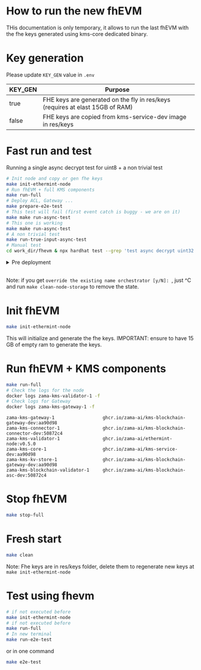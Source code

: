 # How to run the new fhEVM

THis documentation is only temporary, it allows to run the last fhEVM with the fhe keys generated using kms-core dedicated binary. 

 # Key generation

 Please update `KEY_GEN` value in `.env`

| KEY_GEN | Purpose                                                                       |
|---------|-------------------------------------------------------------------------------|
| true    | FHE keys are generated on the fly in res/keys (requires at elast 15GB of RAM) |
| false   | FHE keys are copied from kms-service-dev image in res/keys                    |




# Fast run and test

Running a single async decrypt test for uint8 + a non trivial test

```bash
# Init node and copy or gen fhe keys
make init-ethermint-node
# Run fhEVM + full KMS components
make run-full
# Deploy ACL, Gateway ...
make prepare-e2e-test
# This test will fail (first event catch is buggy - we are on it)
make make run-async-test
# This one is working
make make run-async-test
# A non trivial test
make run-true-input-async-test
# Manual test
cd work_dir/fhevm & npx hardhat test --grep 'test async decrypt uint32'
```

<details><summary>Pre deployment</summary>
<p>
You should see the pre-processing steps, i.e. deployment of ACL, Gateway, KMSVerifier ...

```bash
Generating typings for: 22 artifacts in dir: types for target: ethers-v6
Successfully generated 50 typings!
Compiled 22 Solidity files successfully (evm target: cancun).
bigint: Failed to load bindings, pure JS will be used (try npm run rebuild?)
gatewayContractAddress written to gateway/.env.gateway successfully!
gateway/lib/PredeployAddress.sol file has been generated successfully.
bigint: Failed to load bindings, pure JS will be used (try npm run rebuild?)
ACL address 0x2Fb4341027eb1d2aD8B5D9708187df8633cAFA92 written successfully!
./lib/ACLAddress.sol file generated successfully!
bigint: Failed to load bindings, pure JS will be used (try npm run rebuild?)
TFHE Executor address 0x05fD9B5EFE0a996095f42Ed7e77c390810CF660c written successfully!
./lib/FHEVMCoprocessorAddress.sol file generated successfully!
bigint: Failed to load bindings, pure JS will be used (try npm run rebuild?)
KMS Verifier address 0x12B064FB845C1cc05e9493856a1D637a73e944bE written successfully!
./lib/KMSVerifierAddress.sol file generated successfully!
bigint: Failed to load bindings, pure JS will be used (try npm run rebuild?)
ACL was deployed at address: 0x2Fb4341027eb1d2aD8B5D9708187df8633cAFA92
bigint: Failed to load bindings, pure JS will be used (try npm run rebuild?)
TFHEExecutor was deployed at address: 0x05fD9B5EFE0a996095f42Ed7e77c390810CF660c
bigint: Failed to load bindings, pure JS will be used (try npm run rebuild?)
KMSVerifier was deployed at address: 0x12B064FB845C1cc05e9493856a1D637a73e944bE
bigint: Failed to load bindings, pure JS will be used (try npm run rebuild?)
privateKey 717fd99986df414889fd8b51069d4f90a50af72e542c58ee065f5883779099c6
ownerAddress 0x305F1F471e9baCFF2b3549F9601f9A4BEafc94e1
GatewayContract was deployed at address:  0xc8c9303Cd7F337fab769686B593B87DC3403E0ce
Account 0x97F272ccfef4026A1F3f0e0E879d514627B84E69 was succesfully added as an gateway relayer

```

</p>
</details>

<br />



Note: if you get `override the existing name orchestrator [y/N]: `, just ^C and  run `make clean-node-storage` to remove the state.


# Init fhEVM

```bash
make init-ethermint-node 
```

This will initialize and generate the fhe keys.
IMPORTANT: ensure to have 15 GB of empty ram to generate the keys.

# Run fhEVM + KMS components

```bash
make run-full
# Check the logs for the node
docker logs zama-kms-validator-1 -f
# Check logs for Gateway
docker logs zama-kms-gateway-1 -f     
```

```
zama-kms-gateway-1		            ghcr.io/zama-ai/kms-blockchain-gateway-dev:aa90d98
zama-kms-connector-1		        ghcr.io/zama-ai/kms-blockchain-connector-dev:50872c4
zama-kms-validator-1		        ghcr.io/zama-ai/ethermint-node:v0.5.0
zama-kms-core-1		                ghcr.io/zama-ai/kms-service-dev:aa90d98
zama-kms-kv-store-1		            ghcr.io/zama-ai/kms-blockchain-gateway-dev:aa90d98
zama-kms-blockchain-validator-1		ghcr.io/zama-ai/kms-blockchain-asc-dev:50872c4
```

# Stop fhEVM

```bash
make stop-full
```

# Fresh start

```bash
make clean
```

Note: Fhe keys are in res/keys folder, delete them to regenerate new keys at ```make init-ethermint-node```


# Test using fhevm

```bash
# if not executed before
make init-ethermint-node 
# if not executed before
make run-full
# In new terminal
make run-e2e-test
```

or in one command 

```bash
make e2e-test
```



